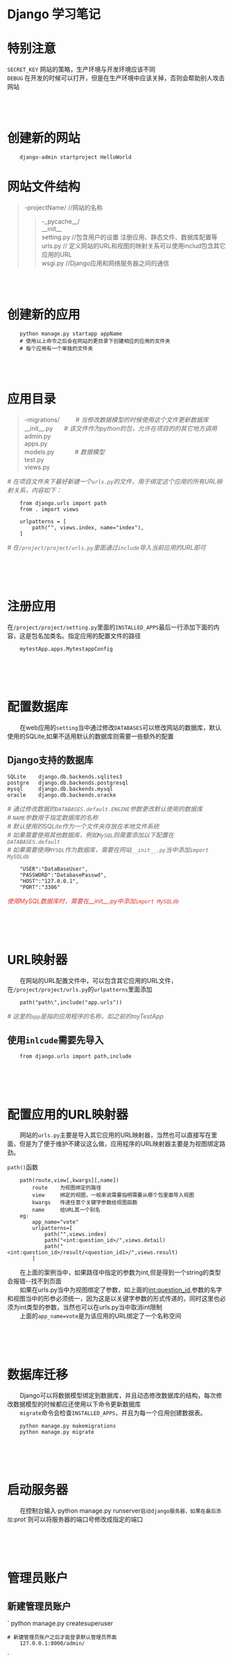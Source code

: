 # Django 学习笔记

# 特别注意
`SECRET_KEY` 网站的策略，生产环境与开发环境应该不同  
`DEBUG` 在开发的时候可以打开，但是在生产环境中应该关掉，否则会帮助别人攻击网站



<br><br>
# 创建新的网站
```
    django-admin startproject HelloWorld
```
# 网站文件结构
> -projectName/     //网站的名称  
>> -\_pycache__/    
>> \_\_init__     
>> setting.py    //包含用户的设置 注册应用、静态文件、数据库配置等   
>> urls.py  // 定义网站的URL和视图的映射关系可以使用includ包含其它应用的URL       
>> wsgi.py    //Django应用和网络服务器之间的通信



<br><br>
# 创建新的应用
```
    python manage.py startapp appName
    # 使用以上命令之后会在网站的更目录下创建相应的应用的文件夹
    # 每个应用有一个单独的文件夹
```

<br><br>
# 应用目录
> -migrations/   &ensp; &ensp; &ensp;  *<font color="#666"># 当修改数据模型的时候使用这个文件更新数据库</font>*    
> \_\_init__.py   &ensp; &ensp;  *<font color="#666"># 该文件作为python的包，允许在项目的的其它地方调用</font>*  
> admin.py  
> apps.py  
> models.py &ensp; &ensp; &ensp; &ensp; *<font color="#666"># 数据模型</font>*   
> test.py  
> views.py   

*<font color="#666"># 在项目文件夹下最好新建一个`urls.py`的文件，用于绑定这个应用的所有URL映射关系，内容如下： </font>*
```
    from django.urls import path
    from . import views

    urlpatterns = [
        path("", views.index, name="index"),
    ]

```
*<font color="#666"># 在`/project/project/urls.py`里面通过`include`导入当前应用的URL即可</font>*


<br/><br/><br/>
# 注册应用
在`/project/project/setting.py`里面的`INSTALLED_APPS`最后一行添加下面的内容，这是包名加类名。指定应用的配置文件的路径
```
    mytestApp.apps.MytestappConfig
```


<br/><br/><br/>
# 配置数据库
&ensp; &ensp; &ensp;在web应用的`setting`当中通过修改`DATABASES`可以修改网站的数据库，默认使用的SQLite,如果不适用默认的数据库则需要一些额外的配置    
## Django支持的数据库
```
SQLite    django.db.backends.sqlites3  
postgre   django.db.backends.postgresql
mysql     django.db.backends.mysql
oracle    django.db.backends.oracke
```
*<font color="#666"># 通过修改数据的`DATABASES.default.ENGINE`参数更改默认使用的数据库</font>*   
*<font color="#666"># `NAME`参数用于指定数据库的名称</font>*   
*<font color="#666"># 默认使用的SQLite作为一个文件夹存放在本地文件系统</font>*  
*<font color="#666"># 如果需要使用其他数据库，例如`MySQL`则需要添加以下配置在`DATABASES.default`</font>*   
*<font color="#666"># 如果需要使用`MYSQL`作为数据库，需要在网站`__init__.py`当中添加`import MySQLdb`</font>*
```
    "USER":"DataBaseUser",
    "PASSWORD":"DatabasePasswd",
    "HOST":"127.0.0.1",
    "PORT":"3306"
```
*<font color="#d33">使用MySQL数据库时，需要在__init__.py中添加`import MySQLdb`</font>*  


<br/><br/><br/>
# URL映射器
&ensp; &ensp; &ensp;在网站的URL配置文件中，可以包含其它应用的URL文件，
在`/project/project/urls.py`的`urlpatterns`里面添加
```
    path("path\",include("app.urls"))
```
*<font color="#666"># 这里的`app`是指的应用程序的名称，如之前的myTestApp</font>*  
## 使用`inlcude`需要先导入
```
    from django.urls import path,include
```


<br/><br/><br/>
# 配置应用的URL映射器
&ensp;  &ensp; &ensp;网站的`urls.py`主要是导入其它应用的URL映射器，当然也可以直接写在里面，但是为了便于维护不建议这么做，应用程序的URL映射器主要是为视图绑定路劲。  

`path()`函数
```
    path(route,view[,kwargs][,name])
        route    为视图绑定的路径
        view     绑定的视图，一般来说需要指明需要从哪个包里面导入视图
        kwargs   传递任意个关键字参数给视图函数
        name     给URL其一个别名
    eg:
        app_name="vote"
        urlpatterns=[
            path("",views.index)
            path("<int:question_id>/",views.detail)
            path("<int:question_id>/result/<question_id1>/",views.result)
        ]
```
&ensp; &ensp; &ensp;在上面的案例当中，如果路径中指定的参数为int,但是得到一个string的类型会报错--找不到页面  
&ensp; &ensp; &ensp;如果在urls.py当中为视图绑定了参数，如上面的<int:question_id>,参数的名字和视图当中的形参必须统一，因为这是以关键字参数的形式传递的，同时这里也必须为int类型的参数，当然也可以在urls.py当中取消int限制  
&ensp; &ensp; &ensp;上面的`app_name=vote`是为该应用的URL绑定了一个名称空间



<br/><br/><br/>
# 数据库迁移
&ensp; &ensp; &ensp;Django可以将数据模型绑定到数据库，并且动态修改数据库的结构，每次修改数据模型的时候都应还使用以下命令更新数据库   
&ensp; &ensp; &ensp;`migrate`命令会检查`INSTALLED_APPS`，并且为每一个应用创建数据表。
```
    python manage.py makemigrations
    python manage.py migrate
```


<br/><br/><br/>
# 启动服务器
&ensp; &ensp; &ensp;在控制台输入·python manage.py runserver`启动django服务器，如果在最后添加`:prot`则可以将服务器的端口号修改成指定的端口



<br/><br/><br/>
# 管理员账户
## 新建管理员账户
`
    python manage.py createsuperuser

    # 新建管理员账户之后才能登录默认管理员界面
        127.0.0.1:8000/admin/
`

<br><br><br>
# 创建模型
&ensp; &ensp; &ensp;模型是指应用中的`models.py`,用于服务器与数据库之间的交互，django屏蔽了底层数据库的差异，提供统一的方法创建数据模型。   
&ensp; &ensp; &ensp;在模型中，每个类都会创建一个数据库表，这个表中可以设置相关的数据的类型以及限制
` 
    # mytestapp/models.py

    from django.db import models


    calss testClass(models.Model):
        question_id = models.CharField(max_length=200)
        pub_date = models.DateTimeFiled('date to published')

`
*<font color="#666"># 上面的案例会在数据库创建一个`<应用名>_<模型类名>`的数据表，其中会加入`question_id`、`pub_date`等数据字段</font>*   
*<font color="#666"># django会在模型中的外键后添加`_id`</font>*   
*<font color="#666"># 检查模型问题：`python manage.py check`</font>*

<br><br><br>
# 激活模型
在网站的`setting.py`文件的`INSTALLED_APPS`里面添加   
`<应用名>.apps.<应用名+Config>` , eg: `book.apps.bookConfig`


<br><br><br>
# 模板
&ensp; &ensp; &ensp;在网站的`setting.py`中设置的`TEMPLATES`规定了Django的模板如何渲染，其中的`APP_DIRS=True`规定了在每个应用文件夹中查找`templates`子文件夹
## 模板命名空间
&ensp; &ensp; &ensp;为了防止一个应用下有两个名字相同的模板，最好采用不同的子文件夹
```
    mytestapp/templates/mytestapp/index.html
    mytextapp/templates/mytestapp1/index.html
```
## 创建模板
&ensp; &ensp; &ensp;在Django中的模板类似于JSP文件，在文件当中可以嵌入python语言，用于逻辑处理。在模板中使用`{{  }}`双层的大括号引用变量，类似于vue，在`{%  %}`当中添加python代码用于控制业务逻辑。  
&ensp; &ensp; &ensp;<font color="#d33">注意：for循环需要使用 `{% endfor %}`来终止循环</font>  
&ensp; &ensp; &ensp;*<font color="#d33">注意:需要使用`{$ endif $}`来终止if语句块，但是这个标记应该出现在最后的else之后</font>*  
## 模板案例
&ensp; &ensp; &ensp;在该案例当中使用了`last_question_lis`这个变量，来自于视图层渲染时提供的字典参数
```
    {% if last_question_lis %}
        <h1>显示查询结果页面</h1>
        <ul>
            {% for question in last_question_lis %}
            <li><a href="/vote/{question.id}/result">{{ question.question_text }}</a></li>
            {% endfor %}
            <!-- endfor 语法，用于终止for循环 -->
        </ul>
        {% else %}
        <p>No polls are available.</p>
    {% endif %}
```
## 模板的视图层处理--方法一
&ensp; &ensp; &ensp;在该方法中需要用到`django.template.loader`用于渲染页面，该方式返回的是一个渲染之后的HTML文件
```
    def lastTemplate(request):
        last_question_lis = Question.objects.order_by('pub_date')[:5]
        temp = loader.get_template("vote/index.html")
        context = {
            'last_question_lis':last_question_lis
        }
        print(type(last_question_lis))
        return HttpResponse(temp.render(context, request))
```
## 模板的视图层处理--方法二
&ensp; &ensp; &ensp;在该方法中需要用到`django.shortcuts.render`，该方法返回的是一个已经渲染完成的HttpResponse对象
```
    def lastRender(request):
        last_question_lis = Question.objects.order_by("pub_date")[:5]
        context = {
            "last_question_lis":last_question_lis
        }
        return render(request, 'vote/index.html', context=context)
```
*<font color="#d33">注意：上面两种方式当中的`context`是一个字典，在模板当中使用字典中的值的时候只需要用到字典的键，</font>*  

## 404错误
&ensp; &ensp; &ensp;在请求的网页出现问题时，返回`404状态码`是必须的，下面是一个案例。
```
# /vote/views.py

from django.http import Http404
from django.shortcuts import render
from .models import Question

def detail(request, question_id):
    try:
        question = Question.objects.get(pk=question_id)
    except Question.DoesNotExist:
        raise Http404("Question does not exist")
    return render(request, 'polls/detail.html', {'question': question})
```



<br><br><br>
# 视图层
&ensp; &ensp; &ensp;在视图层使用`request.POST`，可以访问到传递给视图层的使用POST方式传递的参数。   
&ensp; &ensp; &ensp;在视图层中也可以使用`request.GET`，访问传递给视图层的使用GET方式传递的参数   
&ensp; &ensp; &ensp;上面的参数以字典的形式访问



<br><br><br>
# 快捷函数
*<font color="#d33">Django将一些影响耦合性的模块存放在`django.shortcuts`当中</font>*  
## get_object_or_404
&ensp; &ensp; &ensp;在视图层获取一个模型层对象，如果不存在则返回404



<br><br><br>
# 去除模板中的硬编码
&ensp; &ensp; &ensp;在模板中需要使用到视图的URL的时，可以直接使用在`urls.py`中给每个视图指定的`name`属性，eg：
```
    <li><a href="{% url 'vote:detail' question.id %}">{{question.question_text}}</a></li>
```
&ensp; &ensp; &ensp; `'vote:detail'`中的单引号，同时`url 'vote:viewName'`必须放在最前面，后面紧接它的参数，上面的`vote`是应用的名称空间，当有多个名字相同的视图时，需要指明名称空间


<br><br><br>
# 表单
```
    <form action="{% url 'vote:detail' question.id %}" method="post">
        {% csrf_token %}
        {% for choice in question.choice_set.all %}
        <input type="radio" name="choice" id="choice{{ forloop.counter }}" value="{{ choice.id }}">
        <label for="choice{{ forloop.counter }}">{{ choice.choice_text }}</label><br>
        {% endfor %}
        <input type="submit" value="Vote">
    </form>
```
&ensp; &ensp; &ensp;其中的`{% csrf_token %}`是必须的用于防止`跨站脚本攻击`  
&ensp; &ensp; &ensp;`{{ forloop.counter }}`指示`for`循环的次数`ds `  
&ensp; &ensp; &ensp;当需要更改服务器端数据的时候应该设置表单`method="post"`   





<br><br><br>
# 通用视图






